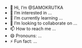 - 👋 Hi, I’m @SAMOKRUTKA
- 👀 I’m interested in ...
- 🌱 I’m currently learning ...
- 💞️ I’m looking to collaborate on ...
- 📫 How to reach me ...
- 😄 Pronouns: ...
- ⚡ Fun fact: ...

<!---
SAMOKRUTKA/SAMOKRUTKA is a ✨ special ✨ repository because its `README.md` (this file) appears on your GitHub profile.
You can click the Preview link to take a look at your changes.
--->
